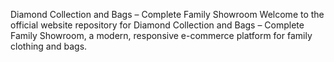 Diamond Collection and Bags – Complete Family Showroom
Welcome to the official website repository for Diamond Collection and Bags – Complete Family Showroom, a modern, responsive e-commerce platform for family clothing and bags.
